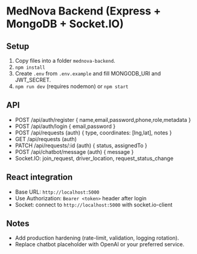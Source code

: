 # MedNova Backend (Express + MongoDB + Socket.IO)

## Setup
1. Copy files into a folder `mednova-backend`.
2. `npm install`
3. Create `.env` from `.env.example` and fill MONGODB_URI and JWT_SECRET.
4. `npm run dev` (requires nodemon) or `npm start`

## API
- POST /api/auth/register  { name,email,password,phone,role,metadata }
- POST /api/auth/login     { email,password }
- POST /api/requests       (auth) { type, coordinates: [lng,lat], notes }
- GET  /api/requests       (auth)
- PATCH /api/requests/:id  (auth) { status, assignedTo }
- POST /api/chatbot/message (auth) { message }
- Socket.IO: join_request, driver_location, request_status_change

## React integration
- Base URL: `http://localhost:5000`
- Use Authorization: `Bearer <token>` header after login
- Socket: connect to `http://localhost:5000` with socket.io-client

## Notes
- Add production hardening (rate-limit, validation, logging rotation).
- Replace chatbot placeholder with OpenAI or your preferred service.
